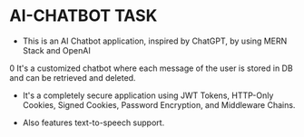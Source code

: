 # AI-CHATBOT TASK

- This is an AI Chatbot application, inspired by ChatGPT, by using MERN Stack and OpenAI

0 It's a customized chatbot where each message of the user is stored in DB and can be retrieved and deleted.

- It's a completely secure application using JWT Tokens, HTTP-Only Cookies, Signed Cookies, Password Encryption, and Middleware Chains.

- Also features text-to-speech support.
